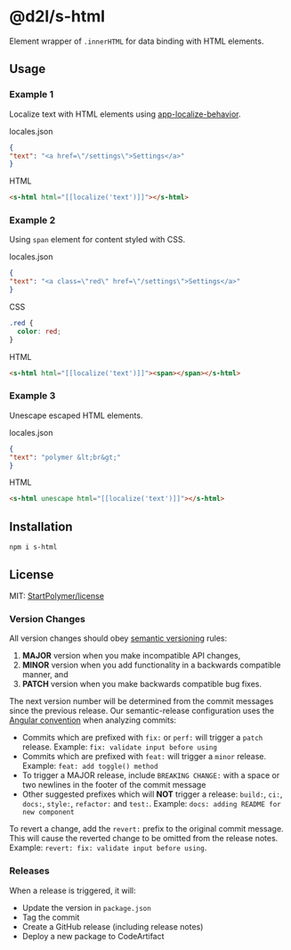# @d2l/s-html

Element wrapper of `.innerHTML` for data binding with HTML elements.

## Usage

### Example 1

Localize text with HTML elements using [app-localize-behavior](https://github.com/PolymerElements/app-localize-behavior).

locales.json
```json
{
"text": "<a href=\"/settings\">Settings</a>"
}
```

HTML
```html
<s-html html="[[localize('text')]]"></s-html>
```

### Example 2

Using `span` element for content styled with CSS.

locales.json
```json
{
"text": "<a class=\"red\" href=\"/settings\">Settings</a>"
}
```

CSS
```css
.red {
  color: red;
}
```

HTML
```html
<s-html html="[[localize('text')]]"><span></span></s-html>
```

### Example 3

Unescape escaped HTML elements.

locales.json
```json
{
"text": "polymer &lt;br&gt;"
}
```

HTML
```html
<s-html unescape html="[[localize('text')]]"></s-html>
```

## Installation

`npm i s-html`

## License

MIT: [StartPolymer/license](https://github.com/StartPolymer/license)

### Version Changes

All version changes should obey [semantic versioning](https://semver.org/) rules:
1. **MAJOR** version when you make incompatible API changes,
2. **MINOR** version when you add functionality in a backwards compatible manner, and
3. **PATCH** version when you make backwards compatible bug fixes.

The next version number will be determined from the commit messages since the previous release. Our semantic-release configuration uses the [Angular convention](https://github.com/conventional-changelog/conventional-changelog/tree/master/packages/conventional-changelog-angular) when analyzing commits:
* Commits which are prefixed with `fix:` or `perf:` will trigger a `patch` release. Example: `fix: validate input before using`
* Commits which are prefixed with `feat:` will trigger a `minor` release. Example: `feat: add toggle() method`
* To trigger a MAJOR release, include `BREAKING CHANGE:` with a space or two newlines in the footer of the commit message
* Other suggested prefixes which will **NOT** trigger a release: `build:`, `ci:`, `docs:`, `style:`, `refactor:` and `test:`. Example: `docs: adding README for new component`

To revert a change, add the `revert:` prefix to the original commit message. This will cause the reverted change to be omitted from the release notes. Example: `revert: fix: validate input before using`.

### Releases

When a release is triggered, it will:
* Update the version in `package.json`
* Tag the commit
* Create a GitHub release (including release notes)
* Deploy a new package to CodeArtifact
